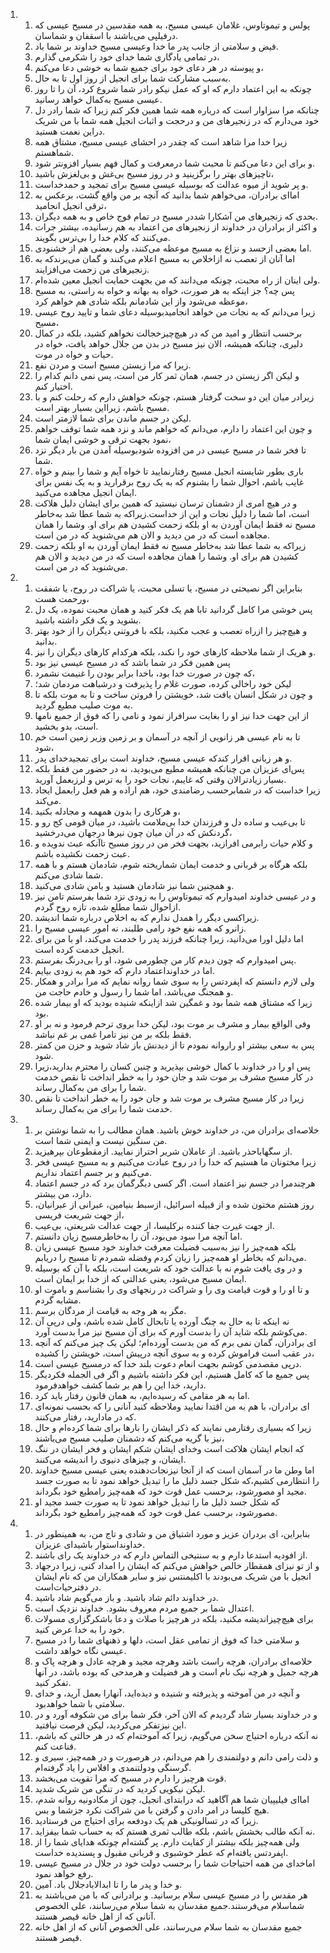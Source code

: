 <ol>
  <li>
    <ol>
      <li>پولس و تیموتاوس، غلامان عیسی مسیح، به همه مقدسین در مسیح عیسی که درفیلپی می‌باشند با اسقفان و شماسان.</li>
      <li>فیض و سلامتی از جانب پدر ما خدا وعیسی مسیح خداوند بر شما باد.</li>
      <li>در تمامی یادگاری شما خدای خود را شکرمی گذارم،</li>
      <li>و پیوسته در هر دعای خود برای جمیع شما به خوشی دعا می‌کنم،</li>
      <li>به‌سبب مشارکت شما برای انجیل از روز اول تا به حال.</li>
      <li>چونکه به این اعتماد دارم که او که عمل نیکو رادر شما شروع کرد، آن را تا روز عیسی مسیح به‌کمال خواهد رسانید.</li>
      <li>چنانکه مرا سزاوار است که درباره همه شما همین فکر کنم زیرا که شما رادر دل خود می‌دارم که در زنجیرهای من و درحجت و اثبات انجیل همه شما با من شریک دراین نعمت هستید.</li>
      <li>زیرا خدا مرا شاهد است که چقدر در احشای عیسی مسیح، مشتاق همه شماهستم.</li>
      <li>و برای این دعا می‌کنم تا محبت شما درمعرفت و کمال فهم بسیار افزونتر شود.</li>
      <li>تاچیزهای بهتر را برگزینید و در روز مسیح بی‌غش و بی‌لغزش باشید،</li>
      <li>و پر شوید از میوه عدالت که بوسیله عیسی مسیح برای تمجید و حمدخداست.</li>
      <li>اما‌ای برادران، می‌خواهم شما بدانید که آنچه بر من واقع گشت، برعکس به ترقی انجیل انجامید،</li>
      <li>بحدی که زنجیرهای من آشکارا شددر مسیح در تمام فوج خاص و به همه دیگران.</li>
      <li>و اکثر از برادران در خداوند از زنجیرهای من اعتماد به هم رسانیده، بیشتر جرات می‌کنند که کلام خدا را بی‌ترس بگویند.</li>
      <li>اما بعضی ازحسد و نزاع به مسیح موعظه می‌کنند، ولی بعضی هم از خشنودی.</li>
      <li>اما آنان از تعصب نه ازاخلاص به مسیح اعلام می‌کنند و گمان می‌برندکه به زنجیرهای من زحمت می‌افزایند.</li>
      <li>ولی اینان از راه محبت، چونکه می‌دانند که من بجهت حمایت انجیل معین شده‌ام.</li>
      <li>پس چه؟ جز اینکه به هر صورت، خواه به بهانه و خواه به راستی، به مسیح موعظه می‌شود واز این شادمانم بلکه شادی هم خواهم کرد،</li>
      <li>زیرا می‌دانم که به نجات من خواهد انجامیدبوسیله دعای شما و تایید روح عیسی مسیح،</li>
      <li>برحسب انتظار و امید من که در هیچ‌چیزخجالت نخواهم کشید، بلکه در کمال دلیری، چنانکه همیشه، الان نیز مسیح در بدن من جلال خواهد یافت، خواه در حیات و خواه در موت.</li>
      <li>زیرا که مرا زیستن مسیح است و مردن نفع.</li>
      <li>و لیکن اگر زیستن در جسم، همان ثمر کار من است، پس نمی دانم کدام را اختیار کنم.</li>
      <li>زیرادر میان این دو سخت گرفتار هستم، چونکه خواهش دارم که رحلت کنم و با مسیح باشم، زیرااین بسیار بهتر است.</li>
      <li>لیکن در جسم ماندن برای شما لازمتر است.</li>
      <li>و چون این اعتماد را دارم، می‌دانم که خواهم ماند و نزد همه شما توقف خواهم نمود بجهت ترقی و خوشی ایمان شما،</li>
      <li>تا فخر شما در مسیح عیسی در من افزوده شودبوسیله آمدن من بار دیگر نزد شما.</li>
      <li>باری بطور شایسته انجیل مسیح رفتارنمایید تا خواه آیم و شما را بینم و خواه غایب باشم، احوال شما را بشنوم که به یک روح برقرارید و به یک نفس برای ایمان انجیل مجاهده می‌کنید.</li>
      <li>و در هیچ امری از دشمنان ترسان نیستید که همین برای ایشان دلیل هلاکت است، اما شما را دلیل نجات و این از خداست.زیراکه به شما عطا شد به‌خاطر مسیح نه فقط ایمان آوردن به او بلکه زحمت کشیدن هم برای او. وشما را همان مجاهده است که در من دیدید و الان هم می‌شنوید که در من است.</li>
      <li>زیراکه به شما عطا شد به‌خاطر مسیح نه فقط ایمان آوردن به او بلکه زحمت کشیدن هم برای او. وشما را همان مجاهده است که در من دیدید و الان هم می‌شنوید که در من است.</li>
    </ol>
  </li>
  <li>
    <ol>
      <li>بنابراین اگر نصیحتی در مسیح، یا تسلی محبت، یا شراکت در روح، یا شفقت ورحمت هست،</li>
      <li>پس خوشی مرا کامل گردانید تابا هم یک فکر کنید و همان محبت نموده، یک دل بشوید و یک فکر داشته باشید.</li>
      <li>و هیچ‌چیز را ازراه تعصب و عجب مکنید، بلکه با فروتنی دیگران را از خود بهتر بدانید.</li>
      <li>و هریک از شما ملاحظه کارهای خود را نکند، بلکه هرکدام کارهای دیگران را نیز.</li>
      <li>پس همین فکر در شما باشد که در مسیح عیسی نیز بود</li>
      <li>که چون در صورت خدا بود، باخدا برابر بودن را غنیمت نشمرد،</li>
      <li>لیکن خود راخالی کرده، صورت غلام را پذیرفت و درشباهت مردمان شد؛</li>
      <li>و چون در شکل انسان یافت شد، خویشتن را فروتن ساخت و تا به موت بلکه تا به موت صلیب مطیع گردید.</li>
      <li>از این جهت خدا نیز او را بغایت سرافراز نمود و نامی را که فوق از جمیع نامها است، بدو بخشید.</li>
      <li>تا به نام عیسی هر زانویی از آنچه در آسمان و بر زمین وزیر زمین است خم شود،</li>
      <li>و هر زبانی اقرار کندکه عیسی مسیح، خداوند است برای تمجیدخدای پدر.</li>
      <li>پس‌ای عزیزان من چنانکه همیشه مطیع می‌بودید، نه در حضور من فقط بلکه بسیار زیادترالان وقتی که غایبم، نجات خود را به ترس و لرزبعمل آورید.</li>
      <li>زیرا خداست که در شمابرحسب رضامندی خود، هم اراده و هم فعل رابعمل ایجاد می‌کند.</li>
      <li>و هرکاری را بدون همهمه و مجادله بکنید،</li>
      <li>تا بی‌عیب و ساده دل و فرزندان خدا بی‌ملامت باشید، در میان قومی کج رو و گردنکش که در آن میان چون نیرها درجهان می‌درخشید،</li>
      <li>و کلام حیات رابرمی افرازید، بجهت فخر من در روز مسیح تاآنکه عبث ندویده و عبث زحمت نکشیده باشم.</li>
      <li>بلکه هرگاه بر قربانی و خدمت ایمان شماریخته شوم، شادمان هستم و با همه شما شادی می‌کنم.</li>
      <li>و همچنین شما نیز شادمان هستید و بامن شادی می‌کنید.</li>
      <li>و در عیسی خداوند امیدوارم که تیموتاوس را به زودی نزد شما بفرستم تامن نیز ازاحوال شما مطلع شده، تازه روح گردم.</li>
      <li>زیراکسی دیگر را همدل ندارم که به اخلاص درباره شما اندیشد.</li>
      <li>زانرو که همه نفع خود رامی طلبند، نه امور عیسی مسیح را.</li>
      <li>اما دلیل اورا می‌دانید، زیرا چنانکه فرزند پدر را خدمت می‌کند، او با من برای انجیل خدمت کرده است.</li>
      <li>پس امیدوارم که چون دیدم کار من چطورمی شود، او را بی‌درنگ بفرستم.</li>
      <li>اما در خداونداعتماد دارم که خود هم به زودی بیایم.</li>
      <li>ولی لازم دانستم که اپفردتس را به سوی شما روانه نمایم که مرا برادر و همکار و همجنگ می‌باشد، اما شما را رسول و خادم حاجت من.</li>
      <li>زیرا که مشتاق همه شما بود و غمگین شد ازاینکه شنیده بودید که او بیمار شده بود.</li>
      <li>وفی الواقع بیمار و مشرف بر موت بود، لیکن خدا بروی ترحم فرمود و نه بر او فقط بلکه بر من نیز تامرا غمی بر غم نباشد.</li>
      <li>پس به سعی بیشتر او راروانه نمودم تا از دیدنش باز شاد شوید و حزن من کمتر شود.</li>
      <li>پس او را در خداوند با کمال خوشی بپذیرید و چنین کسان را محترم بدارید،زیرا در کار مسیح مشرف بر موت شد و جان خود را به خطر انداخت تا نقص خدمت شما را برای من به‌کمال رساند.</li>
      <li>زیرا در کار مسیح مشرف بر موت شد و جان خود را به خطر انداخت تا نقص خدمت شما را برای من به‌کمال رساند.</li>
    </ol>
  </li>
  <li>
    <ol>
      <li>خلاصه‌ای برادران من، در خداوند خوش باشید. همان مطالب را به شما نوشتن بر من سنگین نیست و ایمنی شما است.</li>
      <li>از سگهاباحذر باشید. از عاملان شریر احتراز نمایید. ازمقطوعان بپرهیزید.</li>
      <li>زیرا مختونان ما هستیم که خدا را در روح عبادت می‌کنیم و به مسیح عیسی فخر می‌کنیم و بر جسم اعتماد نداریم.</li>
      <li>هرچندمرا در جسم نیز اعتماد است. اگر کسی دیگرگمان برد که در جسم اعتماد دارد، من بیشتر.</li>
      <li>روز هشتم مختون شده و از قبیله اسرائیل، ازسبط بنیامین، عبرانی از عبرانیان، از جهت شریعت فریسی،</li>
      <li>از جهت غیرت جفا کننده برکلیسا، از جهت عدالت شریعتی، بی‌عیب.</li>
      <li>اما آنچه مرا سود می‌بود، آن را به‌خاطرمسیح زیان دانستم.</li>
      <li>بلکه همه‌چیز را نیز به‌سبب فضیلت معرفت خداوند خود مسیح عیسی زیان می‌دانم که بخاطر او همه‌چیز را زیان کردم وفضله شمردم تا مسیح را دریابم.</li>
      <li>و در وی یافت شوم نه با عدالت خود که شریعت است، بلکه با آن که بوسیله ایمان مسیح می‌شود، یعنی عدالتی که از خدا بر ایمان است.</li>
      <li>و تا او را و قوت قیامت وی را و شراکت در رنجهای وی را بشناسم و باموت او مشابه گردم.</li>
      <li>مگر به هر وجه به قیامت از مردگان برسم.</li>
      <li>نه اینکه تا به حال به چنگ آورده یا تابحال کامل شده باشم، ولی در‌پی آن می‌کوشم بلکه شاید آن را بدست آورم که برای آن مسیح نیز مرا بدست آورد.</li>
      <li>‌ای برادران، گمان نمی برم که من بدست آورده‌ام؛ لیکن یک چیز می‌کنم که آنچه در عقب است فراموش کرده و به سوی آنچه در‌پیش است، خویشتن را کشیده،</li>
      <li>در‌پی مقصدمی کوشم بجهت انعام دعوت بلند خدا که درمسیح عیسی است.</li>
      <li>پس جمیع ما که کامل هستیم، این فکر داشته باشیم و اگر فی الجمله فکردیگر دارید، خدا این را هم بر شما کشف خواهدفرمود.</li>
      <li>اما به هر مقامی که رسیده‌ایم، به همان قانون رفتار باید کرد.</li>
      <li>‌ای برادران، با هم به من اقتدا نمایید وملاحظه کنید آنانی را که بحسب نمونه‌ای که در مادارید، رفتار می‌کنند.</li>
      <li>زیرا که بسیاری رفتارمی نمایند که ذکر ایشان را بارها برای شما کرده‌ام و حال نیز با گریه می‌کنم که دشمنان صلیب مسیح می‌باشند،</li>
      <li>که انجام ایشان هلاکت است وخدای ایشان شکم ایشان و فخر ایشان در ننگ ایشان، و چیزهای دنیوی را اندیشه می‌کنند.</li>
      <li>اما وطن ما در آسمان است که از آنجا نیزنجات‌دهنده یعنی عیسی مسیح خداوند را انتظارمی کشیم،که شکل جسد ذلیل ما را تبدیل خواهد نمود تا به صورت جسد مجید او مصورشود، برحسب عمل قوت خود که همه‌چیز رامطیع خود بگرداند.</li>
      <li>که شکل جسد ذلیل ما را تبدیل خواهد نمود تا به صورت جسد مجید او مصورشود، برحسب عمل قوت خود که همه‌چیز رامطیع خود بگرداند.</li>
    </ol>
  </li>
  <li>
    <ol>
      <li>بنابراین، ای بردران عزیز و مورد اشتیاق من و شادی و تاج من، به همینطور در خداونداستوار باشید‌ای عزیزان.</li>
      <li>از افودیه استدعا دارم و به سنتیخی التماس دارم که در خداوند یک رای باشند.</li>
      <li>و از تو نیز‌ای همقطار خالص خواهش می‌کنم که ایشان را امداد کنی، زیرا درجهاد انجیل با من شریک می‌بودند با اکلیمنتس نیز و سایر همکاران من که نام ایشان در دفترحیات‌است.</li>
      <li>در خداوند دائم شاد باشید. و باز می‌گویم شاد باشید.</li>
      <li>اعتدال شما بر جمیع مردم معروف بشود. خداوند نزدیک است.</li>
      <li>برای هیچ‌چیزاندیشه مکنید، بلکه در هرچیز با صلات و دعا باشکرگزاری مسولات خود را به خدا عرض کنید.</li>
      <li>و سلامتی خدا که فوق از تمامی عقل است، دلها و ذهنهای شما را در مسیح عیسی نگاه خواهد داشت.</li>
      <li>خلاصه‌ای برادران، هرچه راست باشد وهرچه مجید و هرچه عادل و هرچه پاک و هرچه جمیل و هرچه نیک نام است و هر فضیلت و هرمدحی که بوده باشد، در آنها تفکر کنید.</li>
      <li>و آنچه در من آموخته و پذیرفته و شنیده و دیده‌اید، آنهارا بعمل آرید، و خدای سلامتی با شما خواهدبود.</li>
      <li>و در خداوند بسیار شاد گردیدم که الان آخر، فکر شما برای من شکوفه آورد و در این نیزتفکر می‌کردید، لیکن فرصت نیافتید.</li>
      <li>نه آنکه درباره احتیاج سخن می‌گویم، زیرا که آموخته‌ام که در هر حالتی که باشم، قناعت کنم.</li>
      <li>و ذلت رامی دانم و دولتمندی را هم می‌دانم، در هرصورت و در همه‌چیز، سیری و گرسنگی ودولتنمدی و افلاس را یاد گرفته‌ام.</li>
      <li>قوت هرچیز را دارم در مسیح که مرا تقویت می‌بخشد.</li>
      <li>لیکن نیکویی کردید که در تنگی من شریک شدید.</li>
      <li>اما‌ای فیلیپیان شما هم آگاهید که درابتدای انجیل، چون از مکادونیه روانه شدم، هیچ کلیسا در امر دادن و گرفتن با من شراکت نکرد جزشما و بس.</li>
      <li>زیرا که در تسالونیکی هم یک دودفعه برای احتیاج من فرستادید.</li>
      <li>نه آنکه طالب بخشش باشم، بلکه طالب ثمری هستم که به حساب شما بیفزاید.</li>
      <li>ولی همه‌چیز بلکه بیشتر از کفایت دارم. پر گشته‌ام چونکه هدایای شما را از اپفردتس یافته‌ام که عطر خوشبوی و قربانی مقبول و پسندیده خداست.</li>
      <li>اماخدای من همه احتیاجات شما را برحسب دولت خود در جلال در مسیح عیسی رفع خواهد نمود.</li>
      <li>و خدا و پدر ما را تا ابدالابادجلال باد. آمین.</li>
      <li>هر مقدس را در مسیح عیسی سلام برسانید. و برادرانی که با من می‌باشند به شماسلام می‌فرستند.جمیع مقدسان به شما سلام می‌رسانند، علی الخصوص آنانی که از اهل خانه قیصر هستند.</li>
      <li>جمیع مقدسان به شما سلام می‌رسانند، علی الخصوص آنانی که از اهل خانه قیصر هستند.</li>
    </ol>
  </li>
</ol>